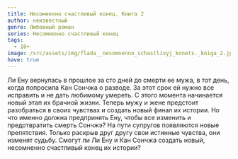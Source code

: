 ```yaml
---
title: Несомненно счастливый конец. Книга 2
author: неизвестный
genre: Любовный роман
series: Несомненно счастливый конец
tags:
  - 18+
image: /src/assets/img/flada__nesomnenno_schastlivyj_konets._kniga_2.jpeg
have: true
---
```

Ли Ену вернулась в прошлое за сто дней до смерти ее мужа, в тот день, когда попросила Кан Сончжа о разводе. За этот срок ей нужно все исправить и не дать любимому умереть. С этого момента начинается новый этап их брачной жизни. Теперь мужу и жене предстоит разобраться в своих чувствах и создать новый финал их истории. Но что именно должна предпринять Ену, чтобы все изменить и предотвратить смерть Сончжэ? На пути супругов появляются новые препятствия. Только раскрыв друг другу свои истинные чувства, они изменят судьбу. Смогут ли Ли Ену и Кан Сончжа создать новый, несомненно счастливый конец их истории?
